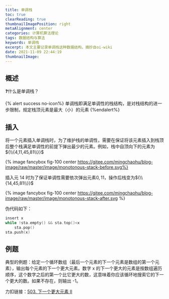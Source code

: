 ```yaml
---
title: 单调栈
toc: true
clearReading: true
thumbnailImagePosition: right
metaAlignment: center
categories: 计算机算法理论
tags: 数据结构与算法
keywords: 单调栈
excerpt: 本文主要记录单调栈这种数据结构，摘抄自oi-wiki
date: 2021-11-09 22:44:19
thumbnailImage:
---
```

<!-- toc -->

## 概述

:question:什么是单调栈？

{% alert success no-icon%}
单调栈即满足单调性的栈结构，是对栈结构的进一步限制，规定栈顶元素是最大（小）的元素
{%endalert%}

## 插入

将一个元素插入单调栈时，为了维护栈的单调性，需要在保证将该元素插入到栈顶后整个栈满足单调性的前提下弹出最少的元素。例如，栈中自顶向下的元素为 ${\\{4,11,45,81\\}}$

{% image  fancybox  fig-100  center https://gitee.com/mingchaohu/blog-image/raw/master/image/monotonous-stack-before.svg%}


插入元 $14$  时为了保证单调性需要依次弹出元素${0,11}$，操作后栈变为${\\{14,45,81\\}}$

{% image  fancybox  fig-100  center https://gitee.com/mingchaohu/blog-image/raw/master/image/monotonous-stack-after.svg %}

伪代码如下：

```c
insert x
while !sta.empty() && sta.top()<x
    sta.pop()
sta.push(x)
```

## 例题

典型的例题：给定一个循环数组（最后一个元素的下一个元素是数组的第一个元素），输出每个元素的下一个更大元素。数字 x 的下一个更大的元素是按数组遍历顺序，这个数字之后的第一个比它更大的数，这意味着你应该循环地搜索它的下一个更大的数。如果不存在，则输出 -1。

力扣链接：[503. 下一个更大元素 II](https://leetcode-cn.com/problems/next-greater-element-ii/)